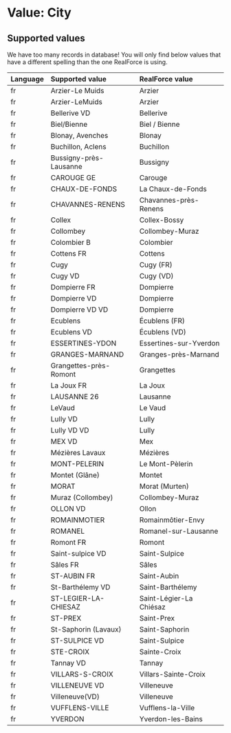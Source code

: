 # Value: City

## Supported values

We have too many records in database!
You will only find below values that have a different spelling than the one RealForce is using.

| Language | Supported value | RealForce value |
| :--- | :--- | :--- |
| fr | Arzier-Le Muids | Arzier |
| fr | Arzier-LeMuids | Arzier |
| fr | Bellerive VD | Bellerive |
| fr | Biel/Bienne | Biel / Bienne |
| fr | Blonay, Avenches | Blonay |
| fr | Buchillon, Aclens | Buchillon |
| fr | Bussigny-près-Lausanne | Bussigny |
| fr | CAROUGE GE | Carouge |
| fr | CHAUX-DE-FONDS | La Chaux-de-Fonds |
| fr | CHAVANNES-RENENS | Chavannes-près-Renens |
| fr | Collex | Collex-Bossy |
| fr | Collombey | Collombey-Muraz |
| fr | Colombier B | Colombier |
| fr | Cottens FR | Cottens |
| fr | Cugy | Cugy (FR) |
| fr | Cugy VD | Cugy (VD) |
| fr | Dompierre FR | Dompierre |
| fr | Dompierre VD | Dompierre |
| fr | Dompierre VD VD | Dompierre |
| fr | Ecublens | Écublens (FR) |
| fr | Ecublens VD | Écublens (VD) |
| fr | ESSERTINES-YDON | Essertines-sur-Yverdon |
| fr | GRANGES-MARNAND | Granges-près-Marnand |
| fr | Grangettes-près-Romont | Grangettes |
| fr | La Joux FR | La Joux |
| fr | LAUSANNE 26 | Lausanne |
| fr | LeVaud | Le Vaud |
| fr | Lully VD | Lully |
| fr | Lully VD VD | Lully |
| fr | MEX VD | Mex |
| fr | Mézières Lavaux | Mézières |
| fr | MONT-PELERIN | Le Mont-Pèlerin |
| fr | Montet (Glâne) | Montet |
| fr | MORAT | Morat (Murten) |
| fr | Muraz (Collombey) | Collombey-Muraz |
| fr | OLLON VD | Ollon |
| fr | ROMAINMOTIER | Romainmôtier-Envy |
| fr | ROMANEL | Romanel-sur-Lausanne |
| fr | Romont FR | Romont |
| fr | Saint-sulpice VD | Saint-Sulpice |
| fr | Sâles FR | Sâles |
| fr | ST-AUBIN FR | Saint-Aubin |
| fr | St-Barthélemy VD | Saint-Barthélemy |
| fr | ST-LEGIER-LA-CHIESAZ | Saint-Légier-La Chiésaz |
| fr | ST-PREX | Saint-Prex |
| fr | St-Saphorin (Lavaux) | Saint-Saphorin |
| fr | ST-SULPICE VD | Saint-Sulpice |
| fr | STE-CROIX | Sainte-Croix |
| fr | Tannay VD | Tannay |
| fr | VILLARS-S-CROIX | Villars-Sainte-Croix |
| fr | VILLENEUVE VD | Villeneuve |
| fr | Villeneuve(VD) | Villeneuve |
| fr | VUFFLENS-VILLE | Vufflens-la-Ville |
| fr | YVERDON | Yverdon-les-Bains |
